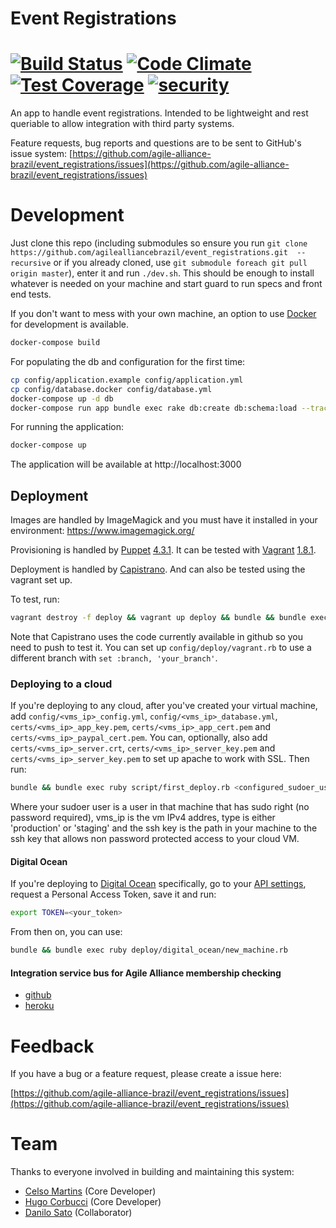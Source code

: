# Event Registrations 
[![Build Status](https://circleci.com/gh/agile-alliance-brazil/event_registrations.svg?style=svg)](https://circleci.com/gh/agile-alliance-brazil/event_registrations) [![Code Climate](https://codeclimate.com/github/agile-alliance-brazil/event_registrations/badges/gpa.svg)](https://codeclimate.com/github/agile-alliance-brazil/event_registrations) [![Test Coverage](https://codeclimate.com/github/agile-alliance-brazil/event_registrations/badges/coverage.svg)](https://codeclimate.com/github/agile-alliance-brazil/event_registrations) [![security](https://hakiri.io/github/agile-alliance-brazil/event_registrations/master.svg)](https://hakiri.io/github/agile-alliance-brazil/event_registrations/master)
===================

An app to handle event registrations. Intended to be lightweight and rest queriable to allow integration with third party systems.

Feature requests, bug reports and questions are to be sent to GitHub's issue system: [https://github.com/agile-alliance-brazil/event_registrations/issues](https://github.com/agile-alliance-brazil/event_registrations/issues)

# Development

Just clone this repo (including submodules so ensure you run `git clone https://github.com/agilealliancebrazil/event_registrations.git  --recursive` or if you already cloned, use `git submodule foreach git pull origin master`), enter it and run `./dev.sh`. This should be enough to install whatever is needed on your machine and start guard to run specs and front end tests.

If you don't want to mess with your own machine, an option to use [Docker](https://www.docker.com/) for development is available.

```sh
docker-compose build
````

For populating the db and configuration for the first time:

```sh
cp config/application.example config/application.yml
cp config/database.docker config/database.yml
docker-compose up -d db
docker-compose run app bundle exec rake db:create db:schema:load --trace
````

For running the application:

```sh
docker-compose up
````

The application will be available at http://localhost:3000

## Deployment

Images are handled by ImageMagick and you must have it installed in your environment: https://www.imagemagick.org/

Provisioning is handled by [Puppet](https://puppetlabs.com/) [4.3.1](http://docs.puppetlabs.com/puppet/latest/reference/install_pre.html). It can be tested with [Vagrant](https://www.vagrantup.com/) [1.8.1](https://releases.hashicorp.com/vagrant/1.8.1/).

Deployment is handled by [Capistrano](http://capistranorb.com/). And can also be tested using the vagrant set up.

To test, run:
```sh
vagrant destroy -f deploy && vagrant up deploy && bundle && bundle exec ruby script/first_deploy.rb vagrant 10.11.12.14 staging certs/insecure_private_key
```

Note that Capistrano uses the code currently available in github so you need to push to test it.
You can set up `config/deploy/vagrant.rb` to use a different branch with `set :branch, 'your_branch'`.

### Deploying to a cloud

If you're deploying to any cloud, after you've created your virtual machine, add `config/<vms_ip>_config.yml`, `config/<vms_ip>_database.yml`, `certs/<vms_ip>_app_key.pem`, `certs/<vms_ip>_app_cert.pem` and `certs/<vms_ip>_paypal_cert.pem`. You can, optionally, also add `certs/<vms_ip>_server.crt`, `certs/<vms_ip>_server_key.pem` and `certs/<vms_ip>_server_key.pem` to set up apache to work with SSL. Then run:
```sh
bundle && bundle exec ruby script/first_deploy.rb <configured_sudoer_user> <vms_ip> <type> <ssh_key_to_access_vm>
```
Where your sudoer user is a user in that machine that has sudo right (no password required), vms_ip is the vm IPv4 addres, type is either 'production' or 'staging' and the ssh key is the path in your machine to the ssh key that allows non password protected access to your cloud VM.

#### Digital Ocean

If you're deploying to [Digital Ocean](https://www.digitalocean.com/?refcode=f3805af8abc0) specifically, go to your [API settings](https://cloud.digitalocean.com/settings/applications), request a Personal Access Token, save it and run:
```sh
export TOKEN=<your_token>
```

From then on, you can use:
```sh
bundle && bundle exec ruby deploy/digital_ocean/new_machine.rb
```

#### Integration service bus for Agile Alliance membership checking
* [github](https://github.com/agile-alliance-brazil/aa-service-bus)
* [heroku](https://aa-service-bus.herokuapp.com/)

# Feedback

If you have a bug or a feature request, please create a issue here:

[https://github.com/agile-alliance-brazil/event_registrations/issues](https://github.com/agile-alliance-brazil/event_registrations/issues)

# Team

Thanks to everyone involved in building and maintaining this system:

* [Celso Martins](https://github.com/celsoMartins) (Core Developer)
* [Hugo Corbucci](https://hugocorbucci.com) (Core Developer)
* [Danilo Sato](http://www.dtsato.com) (Collaborator)
